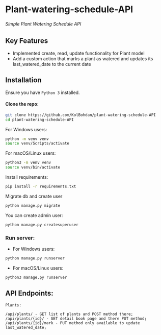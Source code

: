 # Plant-watering-schedule-API

###### Simple Plant Watering Schedule API

## Key Features

- Implemented create, read, update functionality for Plant model
- Add a custom action that marks a plant as watered and updates its last_watered_date to the current date

## Installation
Ensure you have `Python 3` installed.

#### Clone the repo:
```bash
git clone https://github.com/KolBohdan/plant-watering-schedule-API
cd plant-watering-schedule-API
```

For Windows users:
```bash
python -m venv venv
source venv/Scripts/activate
```
For macOS/Linux users:
```bash
python3 -m venv venv
source venv/bin/activate
```
Install requirements:
```bash
pip install -r requirements.txt
```
Migrate db and create user
```bash
python manage.py migrate
```
You can create admin user:
```bash
python manage.py createsuperuser
```
### Run server:
- For Windows users:
```bash
python manage.py runserver
```
- For macOS/Linux users:
```bash
python3 manage.py runserver
```

## API Endpoints:
```
Plants:

/api/plants/ - GET list of plants and POST method there;
/api/plants/{id}/ - GET detail book page and there PUT method;
/api/plants/{id}/mark - PUT method only available to update last_watered_date;
```
